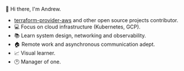 👋 Hi there, I'm Andrew.

* [terraform-provider-aws](https://github.com/hashicorp/terraform-provider-aws/pulls?q=author%3ATensho) and other open source projects contributor.
* 💻 Focus on cloud infrastructure (Kubernetes, GCP).
* 📚 Learn system design, networking and observability.
* 🏠 Remote work and asynchronous communication adept.
* 📈 Visual learner.
* 🕐 Manager of one.
